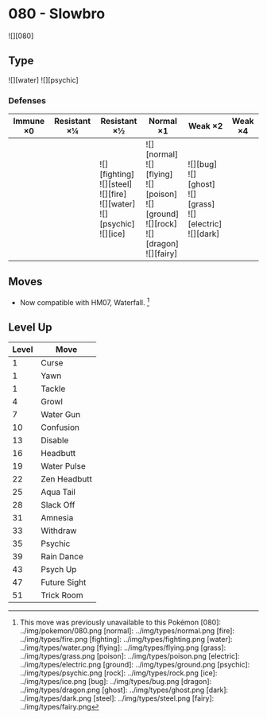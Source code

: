 # 080 - Slowbro
![][080]

## Type

![][water]  ![][psychic]

### Defenses

Immune ×0 | Resistant ×¼ | Resistant ×½                                                                                | Normal ×1                                                                                                    | Weak ×2                                                                    | Weak ×4 | 
---       | ---          | ---                                                                                         | ---                                                                                                          | ---                                                                        | ---     | 
          |              | ![][fighting]<br> ![][steel]<br> ![][fire]<br> ![][water]<br> ![][psychic]<br> ![][ice]<br> | ![][normal]<br> ![][flying]<br> ![][poison]<br> ![][ground]<br> ![][rock]<br> ![][dragon]<br> ![][fairy]<br> | ![][bug]<br> ![][ghost]<br> ![][grass]<br> ![][electric]<br> ![][dark]<br> |         | 

## Moves

 - Now compatible with HM07, Waterfall. [^1]

## Level Up

Level | Move         | 
---   | ---          | 
1     | Curse        | 
1     | Yawn         | 
1     | Tackle       | 
4     | Growl        | 
7     | Water Gun    | 
10    | Confusion    | 
13    | Disable      | 
16    | Headbutt     | 
19    | Water Pulse  | 
22    | Zen Headbutt | 
25    | Aqua Tail    | 
28    | Slack Off    | 
31    | Amnesia      | 
33    | Withdraw     | 
35    | Psychic      | 
39    | Rain Dance   | 
43    | Psych Up     | 
47    | Future Sight | 
51    | Trick Room   | 

[^1]: This move was previously unavailable to this Pokémon
[080]: ../img/pokemon/080.png
[normal]: ../img/types/normal.png
[fire]: ../img/types/fire.png
[fighting]: ../img/types/fighting.png
[water]: ../img/types/water.png
[flying]: ../img/types/flying.png
[grass]: ../img/types/grass.png
[poison]: ../img/types/poison.png
[electric]: ../img/types/electric.png
[ground]: ../img/types/ground.png
[psychic]: ../img/types/psychic.png
[rock]: ../img/types/rock.png
[ice]: ../img/types/ice.png
[bug]: ../img/types/bug.png
[dragon]: ../img/types/dragon.png
[ghost]: ../img/types/ghost.png
[dark]: ../img/types/dark.png
[steel]: ../img/types/steel.png
[fairy]: ../img/types/fairy.png
